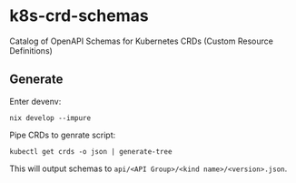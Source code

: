# k8s-crd-schemas

Catalog of OpenAPI Schemas for Kubernetes CRDs (Custom Resource Definitions)

## Generate

Enter devenv:

```shell
nix develop --impure
```

Pipe CRDs to genrate script:

```shell
kubectl get crds -o json | generate-tree
```

This will output schemas to `api/<API Group>/<kind name>/<version>.json`.
